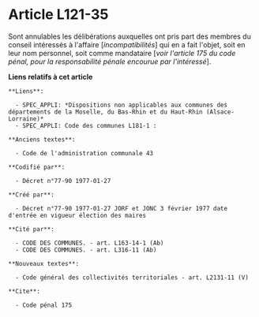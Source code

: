 # Article L121-35

Sont annulables les délibérations auxquelles ont pris part des membres du conseil intéressés à l'affaire [*incompatibilités*]
qui en a fait l'objet, soit en leur nom personnel, soit comme mandataire [*voir l'article 175 du code pénal, pour la
responsabilité pénale encourue par l'intéressé*].

**Liens relatifs à cet article**

	**Liens**:

	  - SPEC_APPLI: *Dispositions non applicables aux communes des départements de la Moselle, du Bas-Rhin et du Haut-Rhin (Alsace-Lorraine)*
	  - SPEC_APPLI: Code des communes L181-1 :

	**Anciens textes**:

	  - Code de l'administration communale 43

	**Codifié par**:

	  - Décret n°77-90 1977-01-27

	**Créé par**:

	  - Décret n°77-90 1977-01-27 JORF et JONC 3 février 1977 date d'entrée en vigueur élection des maires

	**Cité par**:

	  - CODE DES COMMUNES. - art. L163-14-1 (Ab)
	  - CODE DES COMMUNES. - art. L316-11 (Ab)

	**Nouveaux textes**:

	  - Code général des collectivités territoriales - art. L2131-11 (V)

	**Cite**:

	  - Code pénal 175
